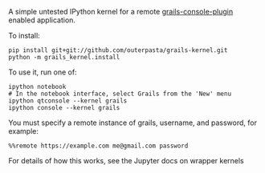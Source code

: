 A simple untested IPython kernel for a remote [grails-console-plugin](https://grails.org/plugin/console)
enabled application.

To install:

    pip install git+git://github.com/outerpasta/grails-kernel.git
    python -m grails_kernel.install

To use it, run one of:
    
    ipython notebook
    # In the notebook interface, select Grails from the 'New' menu
    ipython qtconsole --kernel grails
    ipython console --kernel grails

You must specify a remote instance of grails, username, and password, for example:

    %%remote https://example.com me@gmail.com password
    
For details of how this works, see the Jupyter docs on wrapper kernels
